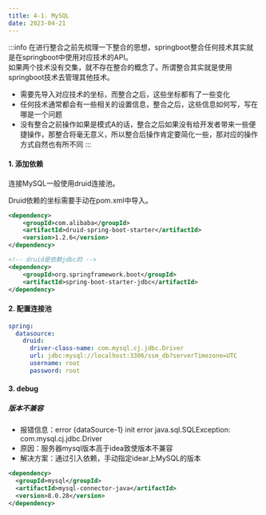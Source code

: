 ```yaml
---
title: 4-1. MySQL
date: 2023-04-21
---
```

:::info
在进行整合之前先梳理一下整合的思想，springboot整合任何技术其实就是在springboot中使用对应技术的API。   
如果两个技术没有交集，就不存在整合的概念了。所谓整合其实就是使用springboot技术去管理其他技术。
- 需要先导入对应技术的坐标，而整合之后，这些坐标都有了一些变化
- 任何技术通常都会有一些相关的设置信息，整合之后，这些信息如何写，写在哪是一个问题
- 没有整合之前操作如果是模式A的话，整合之后如果没有给开发者带来一些便捷操作，那整合将毫无意义，所以整合后操作肯定要简化一些，那对应的操作方式自然也有所不同
:::

#### 1. 添加依赖
连接MySQL一般使用druid连接池。

Druid依赖的坐标需要手动在pom.xml中导入。   
```xml
<dependency>
    <groupId>com.alibaba</groupId>
    <artifactId>druid-spring-boot-starter</artifactId>
    <version>1.2.6</version>
</dependency>

<!-- druid是依赖jdbc的 -->
<dependency>
    <groupId>org.springframework.boot</groupId>
    <artifactId>spring-boot-starter-jdbc</artifactId>
</dependency>
```

#### 2. 配置连接池
```yml
spring:
  datasource:
    druid:
      driver-class-name: com.mysql.cj.jdbc.Driver
      url: jdbc:mysql://localhost:3306/ssm_db?serverTimezone=UTC
      username: root
      password: root
```

#### 3. debug
##### 版本不兼容
- 报错信息：error {dataSource-1} init error java.sql.SQLException: com.mysql.cj.jdbc.Driver
- 原因：服务器mysql版本高于idea致使版本不兼容
- 解决方案：通过引入依赖，手动指定idear上MySQL的版本
```xml
<dependency>
  <groupId>mysql</groupId>
  <artifactId>mysql-connector-java</artifactId>
  <version>8.0.28</version>
</dependency>
```